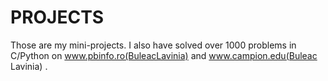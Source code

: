 # PROJECTS
Those are my mini-projects. I also have solved over 1000 problems in C/Python on www.pbinfo.ro(BuleacLavinia) and www.campion.edu(Buleac Lavinia) .
